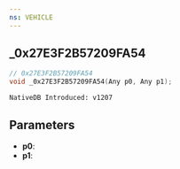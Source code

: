 ```yaml
---
ns: VEHICLE
---
```

## _0x27E3F2B57209FA54

```c
// 0x27E3F2B57209FA54
void _0x27E3F2B57209FA54(Any p0, Any p1);
```

```
NativeDB Introduced: v1207
```

## Parameters
* **p0**:
* **p1**:
